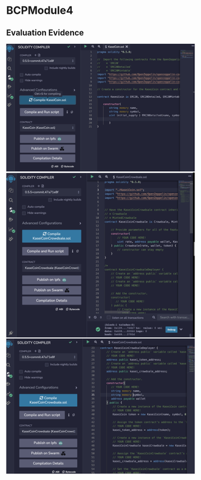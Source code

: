 # BCPModule4


## Evaluation Evidence

![KaseiCoin successful compile](./KaseiCoinCompileSuccess.png)
![KaseiCoinCrowdsale successful compile](./KaseiCoinCrowdsaleCompileSuccess.png)
![KaseiCoinDeployer successful compile](./KaseiCoinDeployerCompileSuccess.png)


